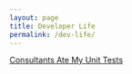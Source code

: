 ```yaml
---
layout: page
title: Developer Life
permalink: /dev-life/
---
```

[Consultants Ate My Unit Tests](http://metroize.com/consultants-ate-my-unit-tests/)
